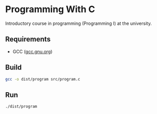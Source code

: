 # Programming With C

Introductory course in programming (Programming I) at the university.

## Requirements

- GCC ([gcc.gnu.org](https://gcc.gnu.org))

## Build

```bash
gcc -o dist/program src/program.c
```

## Run

```bash
./dist/program
```
